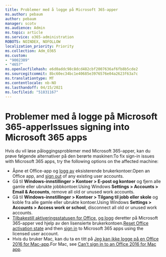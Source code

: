 ```yaml
---
title: Problemer med å logge på Microsoft 365-apper
ms.author: pebaum
author: pebaum
manager: scotv
ms.audience: Admin
ms.topic: article
ms.service: o365-administration
ROBOTS: NOINDEX, NOFOLLOW
localization_priority: Priority
ms.collection: Adm_O365
ms.custom:
- "9002389"
- "4657"
ms.openlocfilehash: e6d0addc98c8dcd482cbf2007636af6fb8b5cde2
ms.sourcegitcommit: 8bc60ec34bc1e40685e3976576e04a2623f63a7c
ms.translationtype: MT
ms.contentlocale: nb-NO
ms.lasthandoff: 04/15/2021
ms.locfileid: "51831167"
---
```

# <a name="issues-signing-into-microsoft-365-apps"></a><span data-ttu-id="60710-102">Problemer med å logge på Microsoft 365-apper</span><span class="sxs-lookup"><span data-stu-id="60710-102">Issues signing into Microsoft 365 apps</span></span>

<span data-ttu-id="60710-103">Hvis du vil løse påloggingsproblemer med Microsoft 365-apper, kan du prøve følgende alternativer på den berørte maskinen:</span><span class="sxs-lookup"><span data-stu-id="60710-103">To fix sign-in issues with Microsoft 365 apps, try the following options on the affected machine:</span></span>

- <span data-ttu-id="60710-104">Åpne et Office-app og [logg av](https://go.microsoft.com/fwlink/?linkid=2114082) eksisterende brukerkontoer.</span><span class="sxs-lookup"><span data-stu-id="60710-104">Open an Office app, and [sign out](https://go.microsoft.com/fwlink/?linkid=2114082) of any existing user accounts.</span></span>
- <span data-ttu-id="60710-105">Gå til **Windows-innstillinger > Kontoer > E-post og kontoer** og fjern alle gamle eller ubrukte jobbkontoer.</span><span class="sxs-lookup"><span data-stu-id="60710-105">Using Windows **Settings > Accounts > Email & Accounts**, remove all old or unused work accounts.</span></span>
- <span data-ttu-id="60710-106">Gå til **Windows-innstillinger > Kontoer > Tilgang til jobb eller skole** og koble fra alle gamle eller ubrukte kontoer.</span><span class="sxs-lookup"><span data-stu-id="60710-106">Using Windows **Settings > Accounts > Access work or school**, disconnect all old or unused work accounts.</span></span>
- <span data-ttu-id="60710-107">[Tilbakestill aktiveringsstatusen for Office,](https://docs.microsoft.com/office365/troubleshoot/activation/reset-office-365-proplus-activation-state) [og logg](https://support.office.com/article/sign-in-to-office-b9582171-fd1f-4284-9846-bdd72bb28426) deretter på Microsoft 365-apper ved hjelp av den lisensierte brukerkontoen.</span><span class="sxs-lookup"><span data-stu-id="60710-107">[Reset Office activation state](https://docs.microsoft.com/office365/troubleshoot/activation/reset-office-365-proplus-activation-state) and then [sign in](https://support.office.com/article/sign-in-to-office-b9582171-fd1f-4284-9846-bdd72bb28426) to Microsoft 365 apps using the licensed user account.</span></span>
- <span data-ttu-id="60710-108">Hvis du bruker Mac, kan du ta en titt på [Jeg kan ikke logge på en Office 2016 for Mac-app](https://docs.microsoft.com/office365/troubleshoot/authentication/sign-in-to-office-2016-for-mac-fail).</span><span class="sxs-lookup"><span data-stu-id="60710-108">For Mac, see [Can't sign in to an Office 2016 for Mac app](https://docs.microsoft.com/office365/troubleshoot/authentication/sign-in-to-office-2016-for-mac-fail).</span></span>
